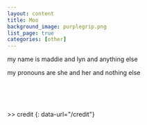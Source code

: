 ```yaml
---
layout: content
title: Moo
background_image: purplegrip.png
list_page: true
categories: [other]
---
```

my name is maddie and lyn and anything else 

my pronouns are she and her and nothing else 

<br/><br/><br/>

\>> credit 
{: data-url="/credit"} 
